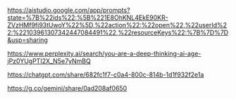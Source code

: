 https://aistudio.google.com/app/prompts?state=%7B%22ids%22:%5B%221E8OhKNL4EkE90KR-ZVzHMf9fi93tUwoY%22%5D,%22action%22:%22open%22,%22userId%22:%22103961307342447084491%22,%22resourceKeys%22:%7B%7D%7D&usp=sharing

https://www.perplexity.ai/search/you-are-a-deep-thinking-ai-age-jPz0YUgPTI2X_N5e7yNmBQ

https://chatgpt.com/share/682fc1f7-c0a4-800c-814b-1d1f932f2e1a

https://g.co/gemini/share/0ad208af0650
